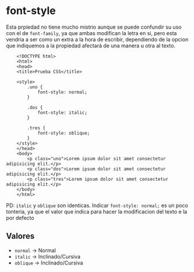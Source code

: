 # font-style
Esta prpiedad no tiene mucho mistrio aunque se puede confundir su uso con el de `font-family`, ya que ambas modifican la letra en si, pero esta vendria a ser como un extra a la hora de escribir, dependiendo de la opcion que indiquemos a la propiedad afectará de una manera u otra al texto.

```
    <!DOCTYPE html>
    <html>
    <head>
    <title>Prueba CSS</title>

    <style>
        .uno {
            font-style: normal;
        }

        .dos {
            font-style: italic;
        }

        .tres {
            font-style: oblique;
        }
    </style>
    </head>
    <body>
        <p class="uno">Lorem ipsum dolor sit amet consectetur adipisicing elit.</p>
        <p class="dos">Lorem ipsum dolor sit amet consectetur adipisicing elit.</p>
        <p class="tres">Lorem ipsum dolor sit amet consectetur adipisicing elit.</p>
    </body>
    </html>
```
PD: `italic` y `oblique` son identicas. Indicar `font-style: normal;` es un poco tonteria, ya que el valor que indica para hacer la modificacion del texto e la por defecto

## Valores
* `normal` -> Normal
* `italic` -> Inclinado/Cursiva
* `oblique` -> Inclinado/Cursiva